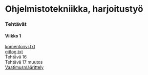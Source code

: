 # Ohjelmistotekniikka, harjoitustyö
### Tehtävät
#### Viikko 1
[komentorivi.txt](https://github.com/lottapispa/ot-harjoitystyo/blob/master/laskarit/viikko1/komentorivi.txt)\
[gitlog.txt](https://github.com/lottapispa/ot-harjoitystyo/blob/master/laskarit/viikko1/gitlog.txt)\
Tehtävä 16\
Tehtävä 17 muutos\
[Vaatimusmäärittely](https://github.com/lottapispa/ot-harjoitystyo/blob/master/dokumentaatio/vaatimusmaarittely.md)
